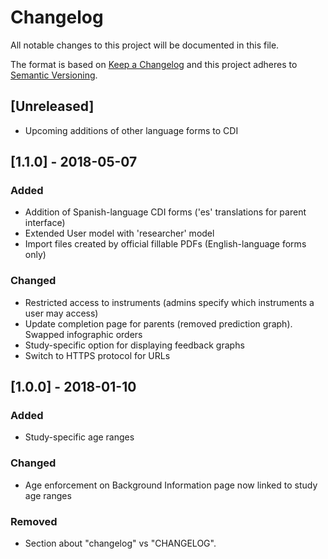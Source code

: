 # Changelog
All notable changes to this project will be documented in this file.

The format is based on [Keep a Changelog](http://keepachangelog.com/en/1.0.0/)
and this project adheres to [Semantic Versioning](http://semver.org/spec/v2.0.0.html).

## [Unreleased]
- Upcoming additions of other language forms to CDI

## [1.1.0] - 2018-05-07
### Added
- Addition of Spanish-language CDI forms ('es' translations for parent interface)
- Extended User model with 'researcher' model
- Import files created by official fillable PDFs (English-language forms only)

### Changed
- Restricted access to instruments (admins specify which instruments a user may access)
- Update completion page for parents (removed prediction graph). Swapped infographic orders
- Study-specific option for displaying feedback graphs
- Switch to HTTPS protocol for URLs

## [1.0.0] - 2018-01-10
### Added
- Study-specific age ranges

### Changed
- Age enforcement on Background Information page now linked to study age ranges

### Removed
- Section about "changelog" vs "CHANGELOG".

